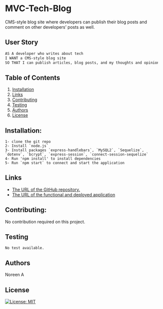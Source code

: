 # MVC-Tech-Blog
CMS-style blog site where developers can publish their blog posts and comment on other developers’ posts as well.

## User Story

```md
AS A developer who writes about tech
I WANT a CMS-style blog site
SO THAT I can publish articles, blog posts, and my thoughts and opinions
```

  ## Table of Contents

  1. [Installation](#installation)
  1. [Links](#links)
  3. [Contributing](#contributing)
  4. [Testing](#testing)
  4. [Authors](#authors%20and%20acknowledgment)
  5. [License](#license)


  ## Installation:
  ```
  1- clone the git repo  
  2- Install `node.js`
  3- Install packages `express-handlebars`, `MySQL2`, `Sequelize`, `dotenv`, `bcrypt`, `express-session`, `connect-session-sequelize`
  4- Run 'npm install' to install dependencies
  5- Run `npm start` to connect and start the application
  ``` 


 ## Links

- [The URL of the GitHub repository.](https://github.com/noori36/MVC-Tech-Blog)
- [The URL of the functional and deployed application](URL)
 

## Contributing:
  No contribution required on this project.
  
## Testing
    No test available.
  
## Authors

  Noreen A
  

## License

[![License: MIT](https://img.shields.io/badge/License-MIT-yellow.svg)](https://opensource.org/licenses/MIT)

